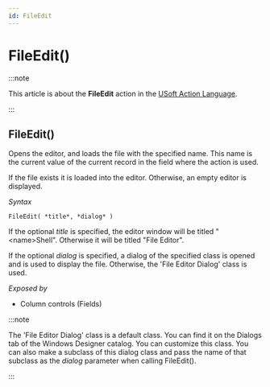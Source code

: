 ```yaml
---
id: FileEdit
---
```


# FileEdit()




:::note

This article is about the **FileEdit** action in the [USoft Action Language](/Task_flow/Action_Language_reference/USoft_Action_Language.md).

:::

## **FileEdit()**

Opens the editor, and loads the file with the specified name. This name is the current value of the current record in the field where the action is used.

If the file exists it is loaded into the editor. Otherwise, an empty editor is displayed.

*Syntax*

```
FileEdit( *title*, *dialog* )
```

If the optional *title* is specified, the editor window will be titled "\<name>Shell". Otherwise it will be titled "File Editor".

If the optional *dialog* is specified, a dialog of the specified class is opened and is used to display the file. Otherwise, the 'File Editor Dialog' class is used.

*Exposed by*

- Column controls (Fields)


:::note

The 'File Editor Dialog' class is a default class. You can find it on the Dialogs tab of the Windows Designer catalog. You can customize this class. You can also make a subclass of this dialog class and pass the name of that subclass as the *dialog* parameter when calling FileEdit().

:::
